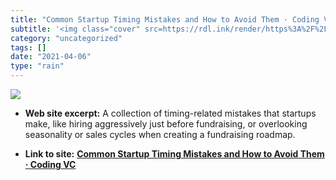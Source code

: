 ```yaml
---
title: "Common Startup Timing Mistakes and How to Avoid Them · Coding VC"
subtitle: '<img class="cover" src=https://rdl.ink/render/https%3A%2F%2Fcodingvc.com%2Fcommon-startup-timing-mis...'
category: "uncategorized"
tags: []
date: "2021-04-06"
type: "rain"
---
```

<img class="cover" src=https://rdl.ink/render/https%3A%2F%2Fcodingvc.com%2Fcommon-startup-timing-mistakes-and-how-to-avoid-them>



* **Web site excerpt:** A collection of timing-related mistakes that startups make, like hiring aggressively just before fundraising, or overlooking seasonality or sales cycles when creating a fundraising roadmap.

* **Link to site:** **[Common Startup Timing Mistakes and How to Avoid Them · Coding VC](https://codingvc.com/common-startup-timing-mistakes-and-how-to-avoid-them)**